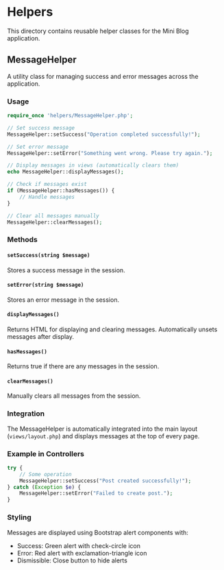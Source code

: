 # Helpers

This directory contains reusable helper classes for the Mini Blog application.

## MessageHelper

A utility class for managing success and error messages across the application.

### Usage

```php
require_once 'helpers/MessageHelper.php';

// Set success message
MessageHelper::setSuccess("Operation completed successfully!");

// Set error message
MessageHelper::setError("Something went wrong. Please try again.");

// Display messages in views (automatically clears them)
echo MessageHelper::displayMessages();

// Check if messages exist
if (MessageHelper::hasMessages()) {
    // Handle messages
}

// Clear all messages manually
MessageHelper::clearMessages();
```

### Methods

#### `setSuccess(string $message)`
Stores a success message in the session.

#### `setError(string $message)`
Stores an error message in the session.

#### `displayMessages()`
Returns HTML for displaying and clearing messages. Automatically unsets messages after display.

#### `hasMessages()`
Returns true if there are any messages in the session.

#### `clearMessages()`
Manually clears all messages from the session.

### Integration

The MessageHelper is automatically integrated into the main layout (`views/layout.php`) and displays messages at the top of every page.

### Example in Controllers

```php
try {
    // Some operation
    MessageHelper::setSuccess("Post created successfully!");
} catch (Exception $e) {
    MessageHelper::setError("Failed to create post.");
}
```

### Styling

Messages are displayed using Bootstrap alert components with:
- Success: Green alert with check-circle icon
- Error: Red alert with exclamation-triangle icon
- Dismissible: Close button to hide alerts